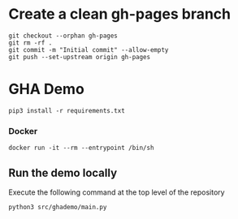 # Create a clean gh-pages branch
```
git checkout --orphan gh-pages
git rm -rf .
git commit -m "Initial commit" --allow-empty
git push --set-upstream origin gh-pages
```
# GHA Demo
```
pip3 install -r requirements.txt
```

### Docker
```
docker run -it --rm --entrypoint /bin/sh 
```

## Run the demo locally
Execute the following command at the top level of the repository
```
python3 src/ghademo/main.py
```
